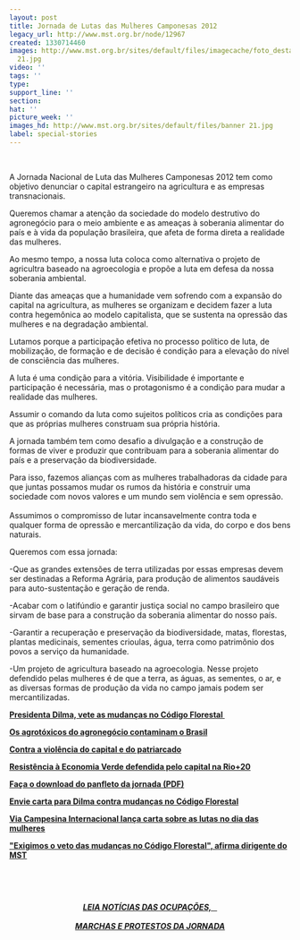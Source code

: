 ```yaml
---
layout: post
title: Jornada de Lutas das Mulheres Camponesas 2012
legacy_url: http://www.mst.org.br/node/12967
created: 1330714460
images: http://www.mst.org.br/sites/default/files/imagecache/foto_destaque/banner
  21.jpg
video: ''
tags: ''
type: 
support_line: ''
section: 
hat: ''
picture_week: ''
images_hd: http://www.mst.org.br/sites/default/files/banner 21.jpg
label: special-stories
---
```

<p>&nbsp;</p><p>A Jornada Nacional de Luta das Mulheres Camponesas 2012 tem como objetivo denunciar o capital estrangeiro na agricultura e as empresas transnacionais.</p><p>Queremos chamar a atenção da sociedade do modelo destrutivo do agronegócio para o meio ambiente e as ameaças à soberania alimentar do país e à vida da população brasileira, que afeta de forma direta a realidade das mulheres.</p><p>Ao mesmo tempo, a nossa luta coloca como alternativa o projeto de agricultra baseado na agroecologia e propõe a luta em defesa da nossa soberania ambiental.</p><p>Diante das ameaças que a humanidade vem sofrendo com a expansão do capital na agricultura, as mulheres se organizam e decidem fazer a luta contra hegemônica ao modelo capitalista, que se sustenta na opressão das mulheres e na degradação ambiental.</p><p>Lutamos porque a participação efetiva no processo político de luta, de mobilização, de formação e de decisão é condição para a elevação do nível de consciência das mulheres.</p><p>A luta é uma condição para a vitória. Visibilidade é importante e participação é necessária, mas o protagonismo é a condição para mudar a realidade das mulheres.</p><p>Assumir o comando da luta como sujeitos políticos cria as condições para que as próprias mulheres construam sua própria história.</p><p>A jornada também tem como desafio a divulgação e a construção de formas de viver e produzir que contribuam para a soberania alimentar do país e a preservação da biodiversidade.</p><p>Para isso, fazemos alianças com as mulheres trabalhadoras da cidade para que juntas possamos mudar os rumos da história e construir uma sociedade com novos valores e um mundo sem violência e sem opressão.<br><br>Assumimos o compromisso de lutar incansavelmente contra toda e qualquer forma de opressão e mercantilização da vida, do corpo e dos bens naturais.</p><p>Queremos com essa jornada:</p><p>-Que as grandes extensões de terra utilizadas por essas empresas devem ser destinadas a Reforma Agrária, para produção de alimentos saudáveis para auto-sustentação e geração de renda.</p><p>-Acabar com o latifúndio e garantir justiça social no campo brasileiro que sirvam de base para a construção da soberania alimentar do nosso país.</p><p>-Garantir a recuperação e preservação da biodiversidade, matas, florestas, plantas medicinais, sementes crioulas, água, terra como patrimônio dos povos a serviço da humanidade.</p><p>-Um projeto de agricultura baseado na agroecologia. Nesse projeto defendido pelas mulheres é de que a terra, as águas, as sementes, o ar, e as diversas formas de produção da vida no campo jamais podem ser mercantilizadas.</p><p><a href="http://www.mst.org.br/node/12969"><strong>Presidenta Dilma, vete as mudanças no Código Florestal&nbsp; </strong></a></p><p><a href="http://www.mst.org.br/node/12970"><strong>Os agrotóxicos do agronegócio contaminam o Brasil </strong></a></p><p><a href="http://www.mst.org.br/node/12968"><strong>Contra a violência do capital e do patriarcado</strong></a></p><p><a href="http://www.mst.org.br/node/12983"><strong>Resistência à Economia Verde defendida pelo capital na Rio+20 </strong></a></p><p><a onclick="window.open(this.href,'','resizable=no,location=no,menubar=no,scrollbars=no,status=no,toolbar=no,fullscreen=no,dependent=no,status'); return false" href="http://www.mst.org.br/sites/default/files/Jornada_Mulheres_2012.pdf"><strong>Faça o download do panfleto da jornada (PDF)</strong></a></p><p><strong><span class="field-content"><a href="../../../../../node/13001">Envie carta para Dilma contra mudanças no Código Florestal</a></span></strong></p><p><a href="http://www.mst.org.br/node/13017"><strong>Via Campesina Internacional lança carta sobre as lutas no dia das mulheres </strong></a></p><p><a href="http://www.mst.org.br/Mulheres-em-luta-Exigimos-o-veto-das-mudancas-no-Codigo"><strong>"Exigimos o veto das mudanças no Código Florestal", afirma dirigente do MST</strong></a></p><p>&nbsp;</p><p>&nbsp;</p><p style="text-align: center;"><a href="http://www.mst.org.br/taxonomy/term/1059"><img src="http://www.mst.org.br/sites/default/files/images/Brasil02.jpg" alt="" align="left" hspace="10"></a><a href="http://www.mst.org.br/taxonomy/term/1059"><strong><em>LEIA NOTÍCIAS DAS OCUPAÇÕES,&nbsp;&nbsp;&nbsp; <br><br>MARCHAS E PROTESTOS DA JORNADA</em></strong></a></p><p style="text-align: center;">&nbsp;</p><p style="text-align: center;">&nbsp;</p><p style="text-align: left;">&nbsp;</p><p style="text-align: left;">&nbsp;</p>
